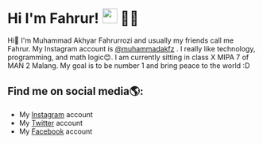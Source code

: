 # Hi I'm Fahrur! <img src="https://raw.githubusercontent.com/MartinHeinz/MartinHeinz/master/wave.gif" width="30px"> 👨‍💻


Hi👋 I'm Muhammad Akhyar Fahrurrozi and usually my friends call me Fahrur. My Instagram account is <a href = "https://www.instagram.com/muhammadakfz" target = "_self">@muhammadakfz</a> .
I really like technology, programming, and math logic😊.
I am currently sitting in class X MIPA 7 of MAN 2 Malang. My goal is to be number 1 and bring peace to the world :D

## Find me on social media🌎:
- My <a href = "https://www.instagram.com/muhammadakfz" target = "_self">Instagram</a> account
- My <a href = "https://twitter.com/muhammadakfz" target = "_self">Twitter</a> account
- My <a href = "https://www.facebook.com/muhammadakfz" target = "_self">Facebook</a> account
